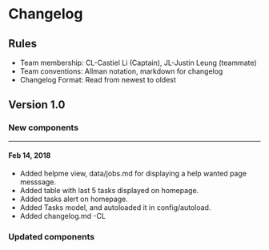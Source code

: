 # Changelog

## Rules

* Team membership:  CL-Castiel Li (Captain), JL-Justin Leung (teammate)
* Team conventions: Allman notation, markdown for changelog  
* Changelog Format: Read from newest to oldest

## Version 1.0

### New components
-------------------------------------------------------------------------------------------------
#### Feb 14, 2018
* Added helpme view, data/jobs.md for displaying a help wanted page messsage.
* Added table with last 5 tasks displayed on homepage.
* Added tasks alert on homepage.
* Added Tasks model, and autoloaded it in config/autoload.
* Added changelog.md -CL

### Updated components